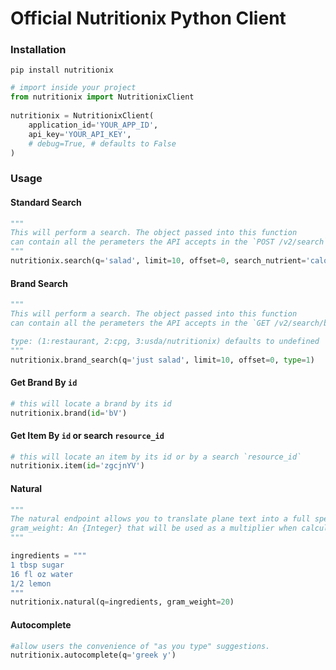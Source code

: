 Official Nutritionix Python Client
==================================
 
### Installation

```shell
pip install nutritionix
```
 
```py
# import inside your project
from nutritionix import NutritionixClient
 
nutritionix = NutritionixClient(
    application_id='YOUR_APP_ID',
    api_key='YOUR_API_KEY',
    # debug=True, # defaults to False
)
```

### Usage
####  Standard Search
```py
"""
This will perform a search. The object passed into this function
can contain all the perameters the API accepts in the `POST /v2/search` endpoint
"""
nutritionix.search(q='salad', limit=10, offset=0, search_nutrient='calories')
```

#### Brand Search
```py
"""
This will perform a search. The object passed into this function
can contain all the perameters the API accepts in the `GET /v2/search/brands` endpoint

type: (1:restaurant, 2:cpg, 3:usda/nutritionix) defaults to undefined
"""
nutritionix.brand_search(q='just salad', limit=10, offset=0, type=1)
```

#### Get Brand By `id`
```py
# this will locate a brand by its id
nutritionix.brand(id='bV')
```

#### Get Item By `id` or search `resource_id`
```py
# this will locate an item by its id or by a search `resource_id`
nutritionix.item(id='zgcjnYV')
```

#### Natural
```py
"""
The natural endpoint allows you to translate plane text into a full spectrum analysis.
gram_weight: An {Integer} that will be used as a multiplier when calculating `total.nutrients`
"""

ingredients = """
1 tbsp sugar
16 fl oz water
1/2 lemon
"""
nutritionix.natural(q=ingredients, gram_weight=20)
```

#### Autocomplete
```py
#allow users the convenience of "as you type" suggestions.
nutritionix.autocomplete(q='greek y')
```
